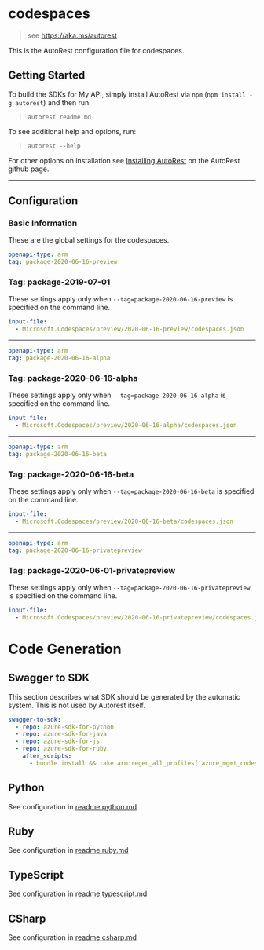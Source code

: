 # codespaces

> see https://aka.ms/autorest

This is the AutoRest configuration file for codespaces.

## Getting Started

To build the SDKs for My API, simply install AutoRest via `npm` (`npm install -g autorest`) and then run:

> `autorest readme.md`

To see additional help and options, run:

> `autorest --help`

For other options on installation see [Installing AutoRest](https://aka.ms/autorest/install) on the AutoRest github page.

---

## Configuration

### Basic Information

These are the global settings for the codespaces.

```yaml
openapi-type: arm
tag: package-2020-06-16-preview
```

### Tag: package-2019-07-01

These settings apply only when `--tag=package-2020-06-16-preview` is specified on the command line.

```yaml $(tag) == 'package-2020-06-16-preview'
input-file:
  - Microsoft.Codespaces/preview/2020-06-16-preview/codespaces.json
```

---
```yaml
openapi-type: arm
tag: package-2020-06-16-alpha
```

### Tag: package-2020-06-16-alpha

These settings apply only when `--tag=package-2020-06-16-alpha` is specified on the command line.

```yaml $(tag) == 'package-2020-06-16-alpha'
input-file:
  - Microsoft.Codespaces/preview/2020-06-16-alpha/codespaces.json
```

---
```yaml
openapi-type: arm
tag: package-2020-06-16-beta
```

### Tag: package-2020-06-16-beta

These settings apply only when `--tag=package-2020-06-16-beta` is specified on the command line.

```yaml $(tag) == 'package-2020-06-16-beta'
input-file:
  - Microsoft.Codespaces/preview/2020-06-16-beta/codespaces.json
```


---
```yaml
openapi-type: arm
tag: package-2020-06-16-privatepreview
```

### Tag: package-2020-06-01-privatepreview

These settings apply only when `--tag=package-2020-06-16-privatepreview` is specified on the command line.

```yaml $(tag) == 'package-2020-06-16-privatepreview'
input-file:
  - Microsoft.Codespaces/preview/2020-06-16-privatepreview/codespaces.json
```

# Code Generation

## Swagger to SDK

This section describes what SDK should be generated by the automatic system.
This is not used by Autorest itself.

```yaml $(swagger-to-sdk)
swagger-to-sdk:
  - repo: azure-sdk-for-python
  - repo: azure-sdk-for-java
  - repo: azure-sdk-for-js
  - repo: azure-sdk-for-ruby
    after_scripts:
      - bundle install && rake arm:regen_all_profiles['azure_mgmt_codespaces']
```

## Python

See configuration in [readme.python.md](./readme.python.md)

## Ruby

See configuration in [readme.ruby.md](./readme.ruby.md)

## TypeScript

See configuration in [readme.typescript.md](./readme.typescript.md)

## CSharp

See configuration in [readme.csharp.md](./readme.csharp.md)
